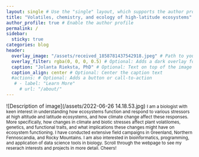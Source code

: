 ```yaml
---
layout: single # Use the "single" layout, which supports the author profile
title: "Volatiles, chemistry, and ecology of high-latitude ecosystems"
author_profile: true # Enable the author profile
permalink: /
sidebar:
  sticky: true
categories: blog
header:
  overlay_image: "/assets/received_1858781437542918.jpeg" # Path to your full-width image
  overlay_filter: rgba(0, 0, 0, 0.5) # Optional: Adds a dark overlay for better text contrast
  caption: "Jolanta Rieksta, PhD" # Optional: Text on top of the image
  caption_align: center # Optional: Center the caption text
  #actions: # Optional: Adds a button or call-to-action
   # - label: "Learn More"
     # url: "/about/"
---
```


![Description of image](/assets/2022-06-26 14.18.53.jpg)
<small>
I am a biologist with keen interest in understanding how ecosystems function and respond to various stressors at high altitude and latitude ecosystems, and how climate change affect these responses. 
More specifically, how changes in climate and biotic stresses affect plant volatilomes, genetics, and functional traits, and what implications these changes might have on ecosystem functioning. 
I have conducted extensive field campaigns in Greenland, Northern Fennoscandia, and Rocky Mountains. I am also interested in bioinformatics, programming, and application of data science tools in biology.
Scroll through the webpage to see my reserach interests and projects in more detail. 
Cheers!
</small>